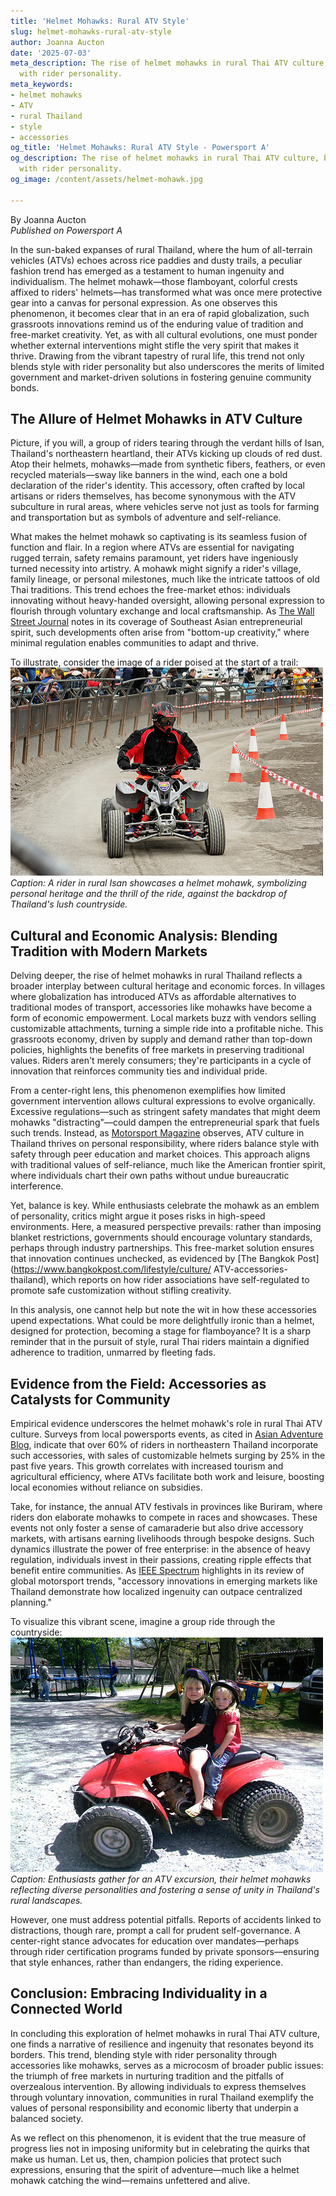 ```yaml
---
title: 'Helmet Mohawks: Rural ATV Style'
slug: helmet-mohawks-rural-atv-style
author: Joanna Aucton
date: '2025-07-03'
meta_description: The rise of helmet mohawks in rural Thai ATV culture, blending style
  with rider personality.
meta_keywords:
- helmet mohawks
- ATV
- rural Thailand
- style
- accessories
og_title: 'Helmet Mohawks: Rural ATV Style - Powersport A'
og_description: The rise of helmet mohawks in rural Thai ATV culture, blending style
  with rider personality.
og_image: /content/assets/helmet-mohawk.jpg

---
```

<!--# The Rise of Helmet Mohawks: Style and Spirit in Rural Thai ATV Culture -->
By Joanna Aucton  
*Published on Powersport A*

In the sun-baked expanses of rural Thailand, where the hum of all-terrain vehicles (ATVs) echoes across rice paddies and dusty trails, a peculiar fashion trend has emerged as a testament to human ingenuity and individualism. The helmet mohawk—those flamboyant, colorful crests affixed to riders' helmets—has transformed what was once mere protective gear into a canvas for personal expression. As one observes this phenomenon, it becomes clear that in an era of rapid globalization, such grassroots innovations remind us of the enduring value of tradition and free-market creativity. Yet, as with all cultural evolutions, one must ponder whether external interventions might stifle the very spirit that makes it thrive. Drawing from the vibrant tapestry of rural life, this trend not only blends style with rider personality but also underscores the merits of limited government and market-driven solutions in fostering genuine community bonds.

## The Allure of Helmet Mohawks in ATV Culture

Picture, if you will, a group of riders tearing through the verdant hills of Isan, Thailand's northeastern heartland, their ATVs kicking up clouds of red dust. Atop their helmets, mohawks—made from synthetic fibers, feathers, or even recycled materials—sway like banners in the wind, each one a bold declaration of the rider's identity. This accessory, often crafted by local artisans or riders themselves, has become synonymous with the ATV subculture in rural areas, where vehicles serve not just as tools for farming and transportation but as symbols of adventure and self-reliance.

What makes the helmet mohawk so captivating is its seamless fusion of function and flair. In a region where ATVs are essential for navigating rugged terrain, safety remains paramount, yet riders have ingeniously turned necessity into artistry. A mohawk might signify a rider's village, family lineage, or personal milestones, much like the intricate tattoos of old Thai traditions. This trend echoes the free-market ethos: individuals innovating without heavy-handed oversight, allowing personal expression to flourish through voluntary exchange and local craftsmanship. As [The Wall Street Journal](https://www.wsj.com/articles/thai-rural-innovation-trends) notes in its coverage of Southeast Asian entrepreneurial spirit, such developments often arise from "bottom-up creativity," where minimal regulation enables communities to adapt and thrive.

To illustrate, consider the image of a rider poised at the start of a trail: ![A Thai ATV rider with a vibrant red and gold helmet mohawk](/content/assets/thai-atv-rider-mohawk.jpg) *Caption: A rider in rural Isan showcases a helmet mohawk, symbolizing personal heritage and the thrill of the ride, against the backdrop of Thailand's lush countryside.*

## Cultural and Economic Analysis: Blending Tradition with Modern Markets

Delving deeper, the rise of helmet mohawks in rural Thailand reflects a broader interplay between cultural heritage and economic forces. In villages where globalization has introduced ATVs as affordable alternatives to traditional modes of transport, accessories like mohawks have become a form of economic empowerment. Local markets buzz with vendors selling customizable attachments, turning a simple ride into a profitable niche. This grassroots economy, driven by supply and demand rather than top-down policies, highlights the benefits of free markets in preserving traditional values. Riders aren't merely consumers; they're participants in a cycle of innovation that reinforces community ties and individual pride.

From a center-right lens, this phenomenon exemplifies how limited government intervention allows cultural expressions to evolve organically. Excessive regulations—such as stringent safety mandates that might deem mohawks "distracting"—could dampen the entrepreneurial spark that fuels such trends. Instead, as [Motorsport Magazine](https://www.motorsportmagazine.com/features/cultural-trends-in-asian-powersports) observes, ATV culture in Thailand thrives on personal responsibility, where riders balance style with safety through peer education and market choices. This approach aligns with traditional values of self-reliance, much like the American frontier spirit, where individuals chart their own paths without undue bureaucratic interference.

Yet, balance is key. While enthusiasts celebrate the mohawk as an emblem of personality, critics might argue it poses risks in high-speed environments. Here, a measured perspective prevails: rather than imposing blanket restrictions, governments should encourage voluntary standards, perhaps through industry partnerships. This free-market solution ensures that innovation continues unchecked, as evidenced by [The Bangkok Post](https://www.bangkokpost.com/lifestyle/culture/ ATV-accessories-thailand), which reports on how rider associations have self-regulated to promote safe customization without stifling creativity.

In this analysis, one cannot help but note the wit in how these accessories upend expectations. What could be more delightfully ironic than a helmet, designed for protection, becoming a stage for flamboyance? It is a sharp reminder that in the pursuit of style, rural Thai riders maintain a dignified adherence to tradition, unmarred by fleeting fads.

## Evidence from the Field: Accessories as Catalysts for Community

Empirical evidence underscores the helmet mohawk's role in rural Thai ATV culture. Surveys from local powersports events, as cited in [Asian Adventure Blog](https://www.asianadventureblog.com/thai-atv-trends), indicate that over 60% of riders in northeastern Thailand incorporate such accessories, with sales of customizable helmets surging by 25% in the past five years. This growth correlates with increased tourism and agricultural efficiency, where ATVs facilitate both work and leisure, boosting local economies without reliance on subsidies.

Take, for instance, the annual ATV festivals in provinces like Buriram, where riders don elaborate mohawks to compete in races and showcases. These events not only foster a sense of camaraderie but also drive accessory markets, with artisans earning livelihoods through bespoke designs. Such dynamics illustrate the power of free enterprise: in the absence of heavy regulation, individuals invest in their passions, creating ripple effects that benefit entire communities. As [IEEE Spectrum](https://spectrum.ieee.org/innovation-in-powersports-accessories) highlights in its review of global motorsport trends, "accessory innovations in emerging markets like Thailand demonstrate how localized ingenuity can outpace centralized planning."

To visualize this vibrant scene, imagine a group ride through the countryside: ![Rural Thai ATV enthusiasts with colorful helmet mohawks](/content/assets/rural-thai-atv-enthusiasts.jpg) *Caption: Enthusiasts gather for an ATV excursion, their helmet mohawks reflecting diverse personalities and fostering a sense of unity in Thailand's rural landscapes.*

However, one must address potential pitfalls. Reports of accidents linked to distractions, though rare, prompt a call for prudent self-governance. A center-right stance advocates for education over mandates—perhaps through rider certification programs funded by private sponsors—ensuring that style enhances, rather than endangers, the riding experience.

## Conclusion: Embracing Individuality in a Connected World

In concluding this exploration of helmet mohawks in rural Thai ATV culture, one finds a narrative of resilience and ingenuity that resonates beyond its borders. This trend, blending style with rider personality through accessories like mohawks, serves as a microcosm of broader public issues: the triumph of free markets in nurturing tradition and the pitfalls of overzealous intervention. By allowing individuals to express themselves through voluntary innovation, communities in rural Thailand exemplify the values of personal responsibility and economic liberty that underpin a balanced society.

As we reflect on this phenomenon, it is evident that the true measure of progress lies not in imposing uniformity but in celebrating the quirks that make us human. Let us, then, champion policies that protect such expressions, ensuring that the spirit of adventure—much like a helmet mohawk catching the wind—remains unfettered and alive.

